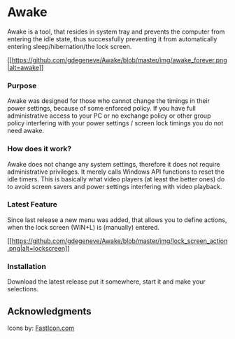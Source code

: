 # Awake

Awake is a tool, that resides in system tray and prevents the computer from entering the idle state, thus successfully preventing it from automatically entering sleep/hibernation/the lock screen.

[[https://github.com/gdegeneve/Awake/blob/master/img/awake_forever.png|alt=awake]]

### Purpose

Awake was designed for those who cannot change the timings in their power settings, because of some enforced policy.
If you have full administrative access to your PC or no exchange policy or other group policy interfering with your power settings / screen lock timings you do not need awake.

### How does it work?

Awake does not change any system settings, therefore it does not require administrative privileges. It merely calls Windows API functions to reset the idle timers. This is basically what video players (at least the better ones) do to avoid screen savers and power settings interfering with video playback.

### Latest Feature

Since last release a new menu was added, that allows you to define actions, when the lock screen (WIN+L) is (manually) entered.

[[https://github.com/gdegeneve/Awake/blob/master/img/lock_screen_action.png|alt=lockscreen]]

### Installation

Download the latest release put it somewhere, start it and make your selections. 

## Acknowledgments

Icons by: <a href="http://www.fasticon.com">FastIcon.com</a>